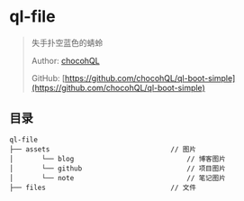 # ql-file

> 失手扑空蓝色的蜻蛉
> 
> Author: [chocohQL](https://github.com/chocohQL)
> 
> GitHub: [https://github.com/chocohQL/ql-boot-simple](https://github.com/chocohQL/ql-boot-simple)

## 目录

```
ql-file  
├── assets                              // 图片
│       └── blog                            // 博客图片 
│       └── github                          // 项目图片
│       └── note                            // 笔记图片
├── files                               // 文件
```
